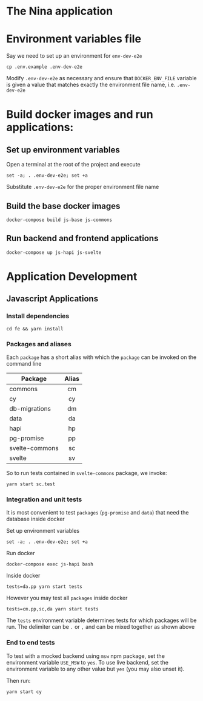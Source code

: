 # The Nina application

# Environment variables file

Say we need to set up an environment for `env-dev-e2e`

```
cp .env.example .env-dev-e2e
```

Modify `.env-dev-e2e` as necessary and ensure that `DOCKER_ENV_FILE` variable
is given a value that matches exactly the environment file name, i.e.
`.env-dev-e2e`

# Build docker images and run applications:

## Set up environment variables

Open a terminal at the root of the project and execute

```
set -a; . .env-dev-e2e; set +a
```

Substitute `.env-dev-e2e` for the proper environment file name

## Build the base docker images

```
docker-compose build js-base js-commons
```

## Run backend and frontend applications

```
docker-compose up js-hapi js-svelte
```

# Application Development

## Javascript Applications

### Install dependencies

```
cd fe && yarn install
```

### Packages and aliases

Each `package` has a short alias with which the `package` can be invoked
on the command line

| Package        | Alias |
| -------------- | :---: |
| commons        |  cm   |
| cy             |  cy   |
| db-migrations  |  dm   |
| data           |  da   |
| hapi           |  hp   |
| pg-promise     |  pp   |
| svelte-commons |  sc   |
| svelte         |  sv   |

So to run tests contained in `svelte-commons` package, we invoke:

```
yarn start sc.test
```

### Integration and unit tests

It is most convenient to test `packages` (`pg-promise` and `data`) that
need the database inside docker

Set up environment variables

```
set -a; . .env-dev-e2e; set +a
```

Run docker

```
docker-compose exec js-hapi bash
```

Inside docker

```
tests=da.pp yarn start tests
```

However you may test all `packages` inside docker

```
tests=cm.pp,sc,da yarn start tests
```

The `tests` environment variable determines tests for which packages will
be run. The delimiter can be `.` or `,` and can be mixed together as shown
above

### End to end tests

To test with a mocked backend using `msw` npm package, set the environment
variable `USE_MSW` to `yes`. To use live backend, set the environment variable
to any other value but `yes` (you may also unset it).

Then run:

```
yarn start cy
```
